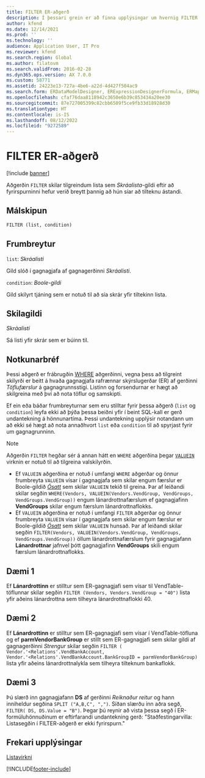 ```yaml
---
title: FILTER ER-aðgerð
description: Í þessari grein er að finna upplýsingar um hvernig FILTER rafræn skýrslugerðarvirkni (ER) er notuð.
author: kfend
ms.date: 12/14/2021
ms.prod: ''
ms.technology: ''
audience: Application User, IT Pro
ms.reviewer: kfend
ms.search.region: Global
ms.author: filatovm
ms.search.validFrom: 2016-02-28
ms.dyn365.ops.version: AX 7.0.0
ms.custom: 58771
ms.assetid: 24223e13-727a-4be6-a22d-4d427f504ac9
ms.search.form: ERDataModelDesigner, ERExpressionDesignerFormula, ERMappedFormatDesigner, ERModelMappingDesigner
ms.openlocfilehash: cfaf76daa8118942c3650e6b39c853434a20ee30
ms.sourcegitcommit: 87e727005399c82cbb6509f5ce9fb33d18928d30
ms.translationtype: HT
ms.contentlocale: is-IS
ms.lasthandoff: 08/12/2022
ms.locfileid: "9272589"
---
```

# <a name="filter-er-function"></a>FILTER ER-aðgerð

[!include [banner](../includes/banner.md)]

Aðgerðin `FILTER` skilar tilgreindum lista sem *Skráalista*-gildi eftir að fyrirspurninni hefur verið breytt þannig að hún síar að tilteknu ástandi.

## <a name="syntax"></a>Málskipun

```vb
FILTER (list, condition)
```

## <a name="arguments"></a>Frumbreytur

`list`: *Skráalisti*

Gild slóð í gagnagjafa af gagnagerðinni *Skráalisti*.

`condition`: *Boole-gildi*

Gild skilyrt tjáning sem er notuð til að sía skrár yfir tiltekinn lista.

## <a name="return-values"></a>Skilagildi

*Skráalisti*

Sá listi yfir skrár sem er búinn til.

## <a name="usage-notes"></a><a name="usage-notes"></a>Notkunarbréf

Þessi aðgerð er frábrugðin [WHERE](er-functions-list-where.md) aðgerðinni, vegna þess að tilgreint skilyrði er beitt á hvaða gagnagjafa rafrænnar skýrslugerðar (ER) af gerðinni *Töflufærslur* á gagnagrunnsstigi. Listinn og forsendurnar er hægt að skilgreina með því að nota töflur og samskipti.

Ef ein eða báðar frumbreyturnar sem eru stilltar fyrir þessa aðgerð (`list` og `condition`) leyfa ekki að þýða þessa beiðni yfir í beint SQL-kall er gerð undantekning á hönnunartíma. Þessi undantekning upplýsir notandann um að ekki sé hægt að nota annaðhvort `list` eða `condition` til að spyrjast fyrir um gagnagrunninn.

> [!NOTE]
> Aðgerðin `FILTER` hegðar sér á annan hátt en `WHERE` aðgerðina þegar [`VALUEIN`](er-functions-logical-valuein.md) virknin er notuð til að tilgreina valskilyrðin.
> 
> - Ef `VALUEIN` aðgerðina er notuð í umfangi `WHERE` aðgerðar og önnur frumbreyta `VALUEIN` vísar í gagnagjafa sem skilar engum færslur er Boole-gildið *[Ósatt](er-formula-supported-data-types-primitive.md#boolean)* sem skilar `VALUEIN` tekið til greina. Þar af leiðandi skilar segðin `WHERE(Vendors, VALUEIN(Vendors.VendGroup, VendGroups, VendGroups.VendGroup))` engum lánardrottnafærslum ef gagnagjafinn **VendGroups** skilar engum færslum lánardrottnaflokks.
> - Ef `VALUEIN` aðgerðina er notuð í umfangi `FILTER` aðgerðar og önnur frumbreyta `VALUEIN` vísar í gagnagjafa sem skilar engum færslur er Boole-gildið *[Ósatt](er-formula-supported-data-types-primitive.md#boolean)* sem skilar `VALUEIN` hunsað. Þar af leiðandi skilar segðin `FILTER(Vendors, VALUEIN(Vendors.VendGroup, VendGroups, VendGroups.VendGroup))` öllum lánardrottnafærslum fyrir gagnagjafann **Lánardrottnar** jafnvel þótt gagnagjafinn **VendGroups** skili engum færslum lánardrottnaflokks.

## <a name="example-1"></a>Dæmi 1

Ef **Lánardrottinn** er stilltur sem ER-gagnagjafi sem vísar til VendTable-töflunnar skilar segðin `FILTER (Vendors, Vendors.VendGroup = "40")` lista yfir aðeins lánardrottna sem tilheyra lánardrottnaflokki 40.

## <a name="example-2"></a>Dæmi 2

Ef **Lánardrottinn** er stilltur sem ER-gagnagjafi sem vísar í VendTable-töfluna og ef **parmVendorBankGroup** er stillt sem ER-gagnagjafi sem skilar gildi af gagnagerðinni *Strengur* skilar segðin `FILTER ( Vendor.'<Relations'.VendBankAccount, Vendor.'<Relations'.VendBankAccount.BankGroupID = parmVendorBankGroup)` lista yfir aðeins lánardrottnalykla sem tilheyra tilteknum bankaflokk.

## <a name="example-3"></a>Dæmi 3

Þú slærð inn gagnagjafann **DS** af gerðinni *Reiknaður reitur* og hann inniheldur segðina `SPLIT ("A,B,C", ",")`. Síðan slærðu inn aðra segð, `FILTER( DS, DS.Value = "B")`. Þegar þú reynir að vista þessa segð í ER-formúluhönnuðinum er eftirfarandi undantekning gerð: "Staðfestingarvilla: Listasegðin í FILTER-aðgerð er ekki fyrirspurn."

## <a name="additional-resources"></a>Frekari upplýsingar

[Listavirkni](er-functions-category-list.md)


[!INCLUDE[footer-include](../../../includes/footer-banner.md)]
